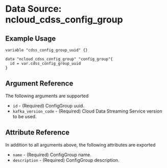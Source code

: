 # Data Source: ncloud_cdss_config_group

## Example Usage

``` hcl
variable "cdss_config_group_uuid" {}

data "ncloud_cdss_config_group" "config_group"{
  id = var.cdss_config_group_uuid
}
```


## Argument Reference
The following arguments are supported

* `id` - (Required) ConfigGroup uuid.
* `kafka_version_code` - (Required) Cloud Data Streaming Service version to be used.
## Attribute Reference
In addition to all arguments above, the following attributes are exported

* `name` - (Required) ConfigGroup name.
* `description` - (Required) ConfigGroup description.